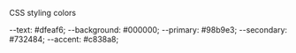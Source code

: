 CSS styling colors

--text: #dfeaf6;
--background: #000000;
--primary: #98b9e3;
--secondary: #732484;
--accent: #c838a8;
